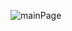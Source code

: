 ![mainPage](https://github.com/sunjuyoung/airbnb-client/assets/34701587/e03a072a-38ea-4b9b-948b-8ffb0d6df7f0)
